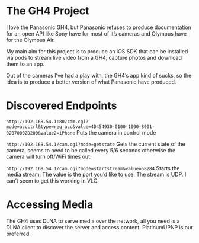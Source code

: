 # The GH4 Project
I love the Panasonic GH4, but Panasonic refuses to produce documentation for an open API like Sony have for most of it’s cameras and Olympus have for the Olympus Air.

My main aim for this project is to produce an iOS SDK that can be installed via pods to stream live video from a GH4, capture photos and download them to an app.

Out of the cameras I’ve had a play with, the GH4’s app kind of sucks, so the idea is to produce a better version of what Panasonic have produced.

# Discovered Endpoints

```http://192.168.54.1:80/cam.cgi?mode=accctrl&type=req_acc&value=4D454930-0100-1000-8001-02070002D200&value2=iPhone```
Puts the camera in control mode

```http://192.168.54.1/cam.cgi?mode=getstate```
Gets the current state of the camera, seems to need to be called every 5/6 seconds otherwise the camera will turn off/WiFi times out.

```http://192.168.54.1/cam.cgi?mode=startstream&value=58284```
Starts the media stream. The value is the port you’d like to use. The stream is UDP. I can’t seem to get this working in VLC.

# Accessing Media
The GH4 uses DLNA to serve media over the network, all you need is a DLNA client to discover the server and access content. PlatinumUPNP is our preferred.
